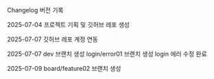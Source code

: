 Changelog 버전 기록

2025-07-04 프로젝트 기획 및 깃허브 레포 생성

2025-07-07 깃허브 레포 계정 연동

2025-07-07 dev 브랜치 생성
           login/error01 브랜치 생성
           login 에러 수정 완료

2025-07-09 board/feature02 브랜치 생성
